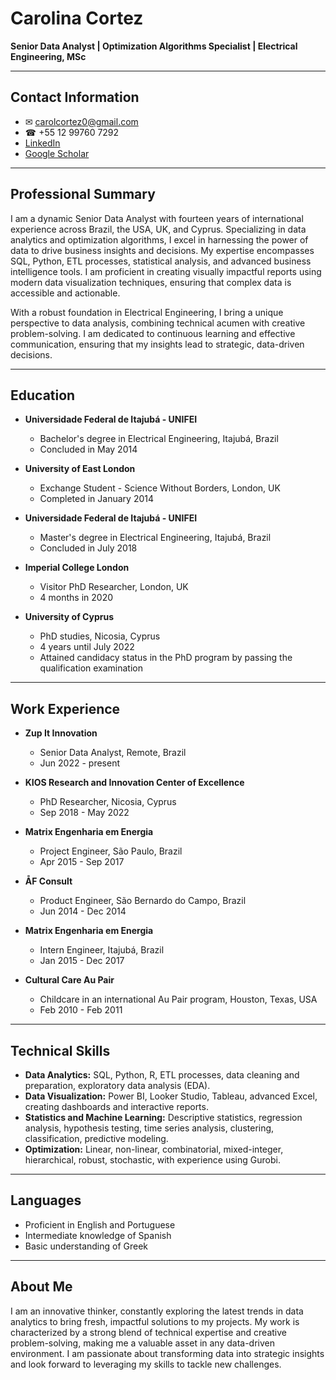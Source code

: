 # Carolina Cortez

**Senior Data Analyst | Optimization Algorithms Specialist | Electrical Engineering, MSc**

---

## Contact Information
- ✉ carolcortez0@gmail.com
- ☎ +55 12 99760 7292
- [LinkedIn](#)
- [Google Scholar](#)

---

## Professional Summary

I am a dynamic Senior Data Analyst with fourteen years of international experience across Brazil, the USA, UK, and Cyprus. Specializing in data analytics and optimization algorithms, I excel in harnessing the power of data to drive business insights and decisions. My expertise encompasses SQL, Python, ETL processes, statistical analysis, and advanced business intelligence tools. I am proficient in creating visually impactful reports using modern data visualization techniques, ensuring that complex data is accessible and actionable.

With a robust foundation in Electrical Engineering, I bring a unique perspective to data analysis, combining technical acumen with creative problem-solving. I am dedicated to continuous learning and effective communication, ensuring that my insights lead to strategic, data-driven decisions.

---

## Education

- **Universidade Federal de Itajubá - UNIFEI**
  - Bachelor's degree in Electrical Engineering, Itajubá, Brazil
  - Concluded in May 2014

- **University of East London**
  - Exchange Student - Science Without Borders, London, UK
  - Completed in January 2014

- **Universidade Federal de Itajubá - UNIFEI**
  - Master's degree in Electrical Engineering, Itajubá, Brazil
  - Concluded in July 2018

- **Imperial College London**
  - Visitor PhD Researcher, London, UK
  - 4 months in 2020

- **University of Cyprus**
  - PhD studies, Nicosia, Cyprus
  - 4 years until July 2022
  - Attained candidacy status in the PhD program by passing the qualification examination

---

## Work Experience

- **Zup It Innovation**
  - Senior Data Analyst, Remote, Brazil
  - Jun 2022 - present

- **KIOS Research and Innovation Center of Excellence**
  - PhD Researcher, Nicosia, Cyprus
  - Sep 2018 - May 2022

- **Matrix Engenharia em Energia**
  - Project Engineer, São Paulo, Brazil
  - Apr 2015 - Sep 2017

- **ÅF Consult**
  - Product Engineer, São Bernardo do Campo, Brazil
  - Jun 2014 - Dec 2014

- **Matrix Engenharia em Energia**
  - Intern Engineer, Itajubá, Brazil
  - Jan 2015 - Dec 2017

- **Cultural Care Au Pair**
  - Childcare in an international Au Pair program, Houston, Texas, USA
  - Feb 2010 - Feb 2011

---

## Technical Skills

- **Data Analytics:** SQL, Python, R, ETL processes, data cleaning and preparation, exploratory data analysis (EDA).
- **Data Visualization:** Power BI, Looker Studio, Tableau, advanced Excel, creating dashboards and interactive reports.
- **Statistics and Machine Learning:** Descriptive statistics, regression analysis, hypothesis testing, time series analysis, clustering, classification, predictive modeling.
- **Optimization:** Linear, non-linear, combinatorial, mixed-integer, hierarchical, robust, stochastic, with experience using Gurobi.

---

## Languages

- Proficient in English and Portuguese
- Intermediate knowledge of Spanish
- Basic understanding of Greek

---

## About Me

I am an innovative thinker, constantly exploring the latest trends in data analytics to bring fresh, impactful solutions to my projects. My work is characterized by a strong blend of technical expertise and creative problem-solving, making me a valuable asset in any data-driven environment. I am passionate about transforming data into strategic insights and look forward to leveraging my skills to tackle new challenges.

